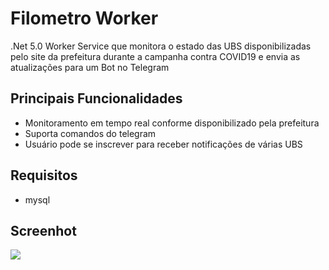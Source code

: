 # Filometro Worker
.Net 5.0 Worker Service que monitora o estado das UBS disponibilizadas pelo site da prefeitura durante a campanha contra COVID19 e envia as atualizações para um Bot no Telegram

##  Principais Funcionalidades
- Monitoramento em tempo real conforme disponibilizado pela prefeitura
- Suporta comandos do telegram
- Usuário pode se inscrever para receber notificações de várias UBS


## Requisitos
- mysql


## Screenhot
![](https://github.com/lucasltt/FilometroWorker/raw/master/img/tlegram.jpeg)
